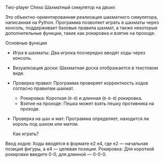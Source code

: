 Two-player Chess
Шахматный симулятор на двоих

Это объектно-ориентированная реализация шахматного симулятора, написанная на Python.
Программа позволяет играть в шахматы через консоль, поддерживает базовые правила шахмат, а также некоторые дополнительные функции, такие как рокировка и взятие на проходе.

Основные функции

- Игра в шахматы: Два игрока поочередно вводят ходы через консоль.
- Визуализация доски: Шахматная доска отображается в текстовом виде.
- Проверка правил: Программа проверяет корректность ходов согласно правилам шахмат.
  - Рокировка: Короткая (`0-0`) и длинная (`0-0-0`) рокировка.
  - Взятие на проходе: Пешка может взять пешку противника на проходе.
- Проверка на шах и мат: Программа определяет, находится ли король под шахом или матом.

  Как играть?

Ввод ходов: Ходы вводятся в формате e2 e4, где e2 — начальная позиция фигуры, а e4 — целевая позиция.
Рокировка: Для короткой рокировки введите 0-0, для длинной — 0-0-0.



